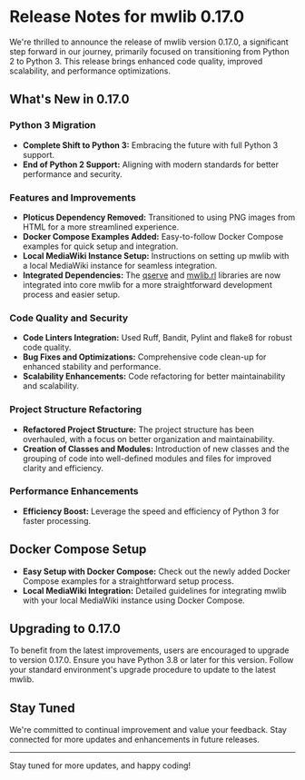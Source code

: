 # Release Notes for mwlib 0.17.0

We're thrilled to announce the release of mwlib version 0.17.0, a significant step forward in our journey, primarily focused on transitioning from Python 2 to Python 3. This release brings enhanced code quality, improved scalability, and performance optimizations.

## What's New in 0.17.0

### Python 3 Migration
- **Complete Shift to Python 3:** Embracing the future with full Python 3 support.
- **End of Python 2 Support:** Aligning with modern standards for better performance and security.

### Features and Improvements
- **Ploticus Dependency Removed:** Transitioned to using PNG images from HTML for a more streamlined experience.
- **Docker Compose Examples Added:** Easy-to-follow Docker Compose examples for quick setup and integration.
- **Local MediaWiki Instance Setup:** Instructions on setting up mwlib with a local MediaWiki instance for seamless integration.
- **Integrated Dependencies:** The [qserve](https://github.com/pediapress/qserve) and [mwlib.rl](https://github.com/pediapress/mwlib.rl) libraries are now integrated into core mwlib for a more straightforward development process and easier setup.   


### Code Quality and Security
- **Code Linters Integration:** Used Ruff, Bandit, Pylint and flake8 for robust code quality.
- **Bug Fixes and Optimizations:** Comprehensive code clean-up for enhanced stability and performance.
- **Scalability Enhancements:** Code refactoring for better maintainability and scalability.


### Project Structure Refactoring
- **Refactored Project Structure:** The project structure has been overhauled, with a focus on better organization and maintainability.
- **Creation of Classes and Modules:** Introduction of new classes and the grouping of code into well-defined modules and files for improved clarity and efficiency.


### Performance Enhancements
- **Efficiency Boost:** Leverage the speed and efficiency of Python 3 for faster processing.

## Docker Compose Setup

- **Easy Setup with Docker Compose:** Check out the newly added Docker Compose examples for a straightforward setup process.
- **Local MediaWiki Integration:** Detailed guidelines for integrating mwlib with your local MediaWiki instance using Docker Compose.


## Upgrading to 0.17.0

To benefit from the latest improvements, users are encouraged to upgrade to version 0.17.0. Ensure you have Python 3.8 or later for this version. Follow your standard environment's upgrade procedure to update to the latest mwlib.


## Stay Tuned

We're committed to continual improvement and value your feedback. Stay connected for more updates and enhancements in future releases.

---

Stay tuned for more updates, and happy coding!

